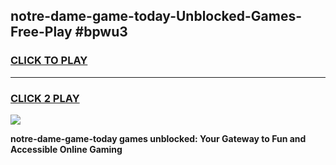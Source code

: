 
## notre-dame-game-today-Unblocked-Games-Free-Play #bpwu3
<h3>
<a href="https://us.freeplayer.one?title=notre-dame-game-today&ref=9M">CLICK TO PLAY</a></h3>
<hr>

<h3>
<a href="https://us.freeplayer.one?title=notre-dame-game-today&ref=9M">CLICK 2 PLAY</a>
  
</h3>

<a href="https://us.freeplayer.one?title=notre-dame-game-today&ref=9M"><img src="https://clearcache.store/games.png"></a>


**notre-dame-game-today games unblocked: Your Gateway to Fun and Accessible Online Gaming**
